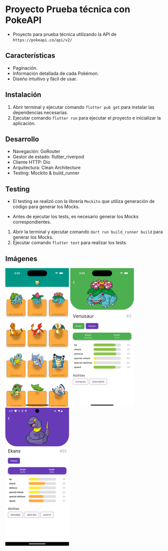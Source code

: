 # Proyecto Prueba técnica con PokeAPI

* Proyecto para prueba técnica utilizando la API de ``https://pokeapi.co/api/v2/``

## Características

* Paginación.
* Información detallada de cada Pokémon.
* Diseño intuitivo y fácil de usar.

## Instalación

1. Abrir terminal y ejecutar comando ``flutter pub get`` para instalar las dependencias necesarias.
2. Ejecutar comando ``flutter run`` para ejecutar el proyecto e inicializar la aplicación.

## Desarrollo 

* Navegación: GoRouter
* Gestor de estado: flutter_riverpod
* Cliente HTTP: Dio
* Arquitectura: Clean Architecture
* Testing: Mockito & build_runner

## Testing

* El testing se realizó con la librería ``Mockito`` que utiliza generación de código para generar los Mocks.

* Antes de ejecutar los tests, es necesario generar los Mocks correspondientes.

1. Abrir la terminal y ejecutar comando ``dart run build_runner build`` para generar los Mocks.
2. Ejecutar comando ``flutter test`` para realizar los tests.


## Imágenes
<row> 

 <img src="images/simulator_screenshot_D6DBB3CA-EC94-4E89-A747-93BAEDC87C7A.png" width="200"> 
 <img src="images/simulator_screenshot_88D8C52C-43A5-4879-B537-A7017AF336B9.png" width="200"> 
<img src="images/Screenshot_1729702300.png" width="200">

</row>

